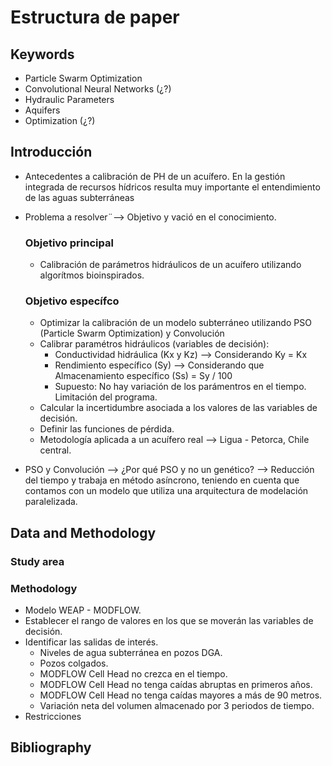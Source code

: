 # Estructura de paper

## Keywords
* Particle Swarm Optimization
* Convolutional Neural Networks (¿?)
* Hydraulic Parameters
* Aquifers
* Optimization (¿?)

## Introducción
* Antecedentes a calibración de PH de un acuífero.
    En la gestión integrada de recursos hídricos resulta muy importante el entendimiento de las aguas subterráneas

* Problema a resolver¨--> Objetivo y vació en el conocimiento.

    ### Objetivo principal
    * Calibración de parámetros hidráulicos de un acuífero utilizando algorítmos bioinspirados.
    ### Objetivo específco
    * Optimizar la calibración de un modelo subterráneo utilizando PSO (Particle Swarm Optimization) y Convolución
    * Calibrar paramétros hidráulicos (variables de decisión): 
        * Conductividad hidráulica (Kx y Kz) --> Considerando Ky = Kx
        * Rendimiento específico (Sy) --> Considerando que Almacenamiento específico (Ss) = Sy / 100
        * Supuesto: No hay variación de los parámentros en el tiempo. Limitación del programa.
    * Calcular la incertidumbre asociada a los valores de las variables de decisión.
    * Definir las funciones de pérdida.
    * Metodología aplicada a un acuífero real --> Ligua - Petorca, Chile central.

* PSO y Convolución --> ¿Por qué PSO y no un genético? --> Reducción del tiempo y trabaja en método asíncrono, teniendo en cuenta que contamos con un modelo que utiliza una arquitectura de modelación paralelizada.

## Data and  Methodology
### Study area

### Methodology
* Modelo WEAP - MODFLOW.
* Establecer el rango de valores en los que se moverán las variables de decisión.
* Identificar las salidas de interés.
    * Niveles de agua subterránea en pozos DGA.
    * Pozos colgados.
    * MODFLOW Cell Head no crezca en el tiempo.
    * MODFLOW Cell Head no tenga caídas abruptas en primeros años.
    * MODFLOW Cell Head no tenga caídas mayores a más de 90 metros.
    * Variación neta del volumen almacenado por 3 periodos de tiempo.
* Restricciones

## Bibliography



